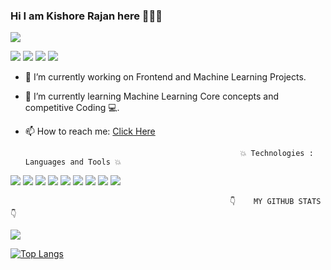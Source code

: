 ###                                 Hi I am Kishore Rajan here 🙋‍♂️👋

![](https://komarev.com/ghpvc/?username=kishorerajan810&color=0000ff&&label=PROFILE+VIEWS) <p>
 <a href="https://www.linkedin.com/in/kishore-rajan-8117a21a5/"> <img src="https://img.shields.io/badge/LinkedIn-0077B5?style=for-the-badge&logo=linkedin&logoColor=white&style=flat-square)"></a>
<a href="https://www.youtube.com/channel/UCOQH3h2E8BRLKaELefMTPQA"> <img src="https://badges.aleen42.com/src/youtube.svg"></a>
<a href="https://www.instagram.com/kishorerajan_08/"> <img src="https://badges.aleen42.com/src/instagram.svg"></a>
<a href="https://stackoverflow.com/users/15824133/kishorerajan810?tab=profile"> <img src="https://badges.aleen42.com/src/stackoverflow.svg"></a>
</p>

- 🔭 I’m currently working on Frontend and Machine Learning Projects.
- 🌱 I’m currently learning Machine Learning Core concepts and competitive Coding 💻.
- 📫 How to reach me:  [Click Here](https://www.linkedin.com/in/kishore-rajan-8117a21a5/)
 

                                                         
                                                      💥 Technologies : Languages and Tools 💥
                                                
                                                      
<p>
<img src="https://camo.githubusercontent.com/66827c53581cfee18c55618697d74a3c6167932d3c1980fba2019ef7a3e553b0/68747470733a2f2f696d672e736869656c64732e696f2f62616467652f2d507974686f6e2d626c61636b3f7374796c653d666c61742d737175617265266c6f676f3d507974686f6e">
<img src="https://camo.githubusercontent.com/cf1a0ef083a2372d7f66b4691d5d25bfd8c098f42871e8da90edb1f32ed187c4/68747470733a2f2f696d672e736869656c64732e696f2f62616467652f2d4a6176615363726970742d626c61636b3f7374796c653d666c61742d737175617265266c6f676f3d6a617661736372697074">
<img src="https://camo.githubusercontent.com/0c3a16a22ae058cfe38a06dc9ea16404cf006409262f547c9ccfa3ec8b30f71e/68747470733a2f2f696d672e736869656c64732e696f2f62616467652f2d48544d4c352d4533344632363f7374796c653d666c61742d737175617265266c6f676f3d68746d6c35266c6f676f436f6c6f723d7768697465">
<img src="https://camo.githubusercontent.com/2435c2a64789b8a71c701a1a593b4a6e6869789bfb0626e515dc2a6b6dffa6c5/68747470733a2f2f696d672e736869656c64732e696f2f62616467652f2d435353332d3135373242363f7374796c653d666c61742d737175617265266c6f676f3d63737333">
<img src="https://camo.githubusercontent.com/e56d586bf373ad33a4e8c7101246d54d5edc0fb52b87d309b899ce4818bd6086/68747470733a2f2f696d672e736869656c64732e696f2f62616467652f2d426f6f7473747261702d3536334437433f7374796c653d666c61742d737175617265266c6f676f3d626f6f747374726170">
<img src="https://camo.githubusercontent.com/137a7a0f28f9e326bcc81a5a0bd853c86435143774c15642d827a5788e778667/68747470733a2f2f696d672e736869656c64732e696f2f62616467652f2d52656163742d626c61636b3f7374796c653d666c61742d737175617265266c6f676f3d7265616374">
<img src="https://camo.githubusercontent.com/1a085b81c0ac63ef70d22ee1a67560c1bdd5c42038ba20d129d89e7de5603953/68747470733a2f2f696d672e736869656c64732e696f2f62616467652f2d4d7953514c2d626c61636b3f7374796c653d666c61742d737175617265266c6f676f3d6d7973716c">
<img src="https://camo.githubusercontent.com/85dc47a56a4e73ae7b6e64b3b4416785497e74219ae179ae8faaaca10d5a78d9/68747470733a2f2f696d672e736869656c64732e696f2f62616467652f2d4769744875622d3138313731373f7374796c653d666c61742d737175617265266c6f676f3d676974687562">
<img src="https://camo.githubusercontent.com/28d844544b515f2f83a33f7a0dba0b338b152e9fc387007a7667efd8f3aa62eb/68747470733a2f2f696d672e736869656c64732e696f2f62616467652f2d5653253230436f64652d3030374143433f7374796c653d666c61742d737175617265266c6f676f3d76697375616c2d73747564696f2d636f6465">
</p>


                                                     👇    MY GITHUB STATS     👇

<p> 
 <img src="https://github-readme-stats.vercel.app/api?username=kishorerajan810&&show_icons=true&title_color=ffffff&icon_color=bb2acf&text_color=daf7dc&bg_color=0000ff">

 
[![Top Langs](https://github-readme-stats.vercel.app/api/top-langs/?username=kishorerajan810&layout=compact&title_color=ffffff&icon_color=bb2acf&text_color=daf7dc&bg_color=0000ff)](https://github.com/kishorerajan810/github-readme-stats)
 
</p>
